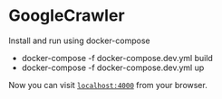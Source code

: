 # GoogleCrawler

Install and run using docker-compose

  * docker-compose -f docker-compose.dev.yml build
  * docker-compose -f docker-compose.dev.yml up

Now you can visit [`localhost:4000`](http://localhost:4000) from your browser.
